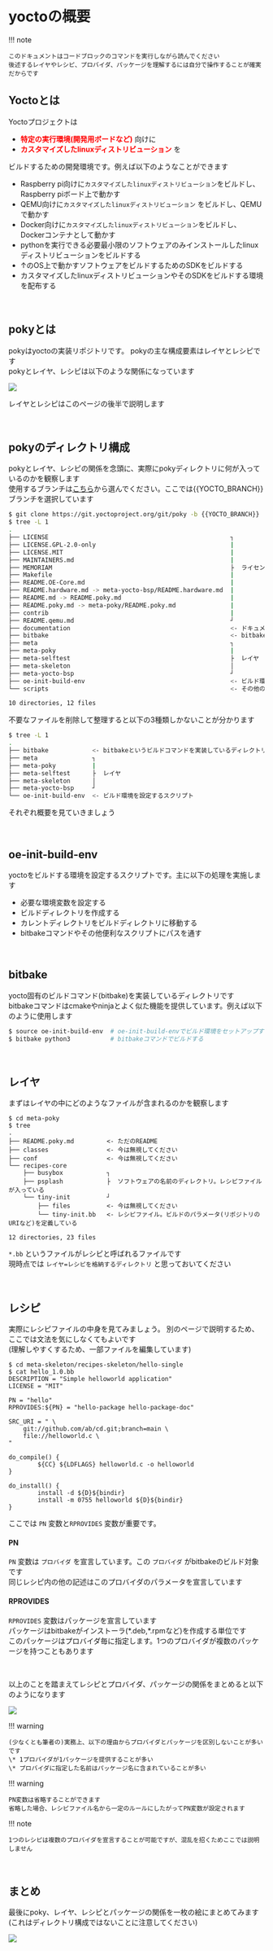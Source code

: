# yoctoの概要

!!! note

    このドキュメントはコードブロックのコマンドを実行しながら読んでください  
    後述するレイヤやレシピ、プロバイダ、パッケージを理解するには自分で操作することが確実だからです  

## Yoctoとは
Yoctoプロジェクトは 

* <span style="color:red">**特定の実行環境(開発用ボードなど)**</span> 向けに
* <span style="color:red">**カスタマイズしたlinuxディストリビューション**</span> を

ビルドするための開発環境です。例えば以下のようなことができます

* Raspberry pi向けに`カスタマイズしたlinuxディストリビューション`をビルドし、Raspberry piボード上で動かす
* QEMU向けに`カスタマイズしたlinuxディストリビューション` をビルドし、QEMUで動かす
* Docker向けに`カスタマイズしたlinuxディストリビューション`をビルドし、Dockerコンテナとして動かす
* pythonを実行できる必要最小限のソフトウェアのみインストールしたlinuxディストリビューションをビルドする  
* ↑のOS上で動かすソフトウェアをビルドするためのSDKをビルドする  
* カスタマイズしたlinuxディストリビューションやそのSDKをビルドする環境を配布する

</br>

## pokyとは
pokyはyoctoの実装リポジトリです。 pokyの主な構成要素はレイヤとレシピです  
pokyとレイヤ、レシピは以下のような関係になっています  

![](./images/poky-layer-recipe.drawio.svg)

レイヤとレシピはこのページの後半で説明します  

</br>

## pokyのディレクトリ構成
pokyとレイヤ、レシピの関係を念頭に、実際にpokyディレクトリに何が入っているのかを観察します  
使用するブランチは[こちら](https://wiki.yoctoproject.org/wiki/Releases)から選んでください。ここでは{{YOCTO_BRANCH}}ブランチを選択しています  

~~~bash
$ git clone https://git.yoctoproject.org/git/poky -b {{YOCTO_BRANCH}}
$ tree -L 1
.
├── LICENSE                                                  ┐
├── LICENSE.GPL-2.0-only                                     |
├── LICENSE.MIT                                              |
├── MAINTAINERS.md                                           |
├── MEMORIAM                                                 ├  ライセンスファイルなど
├── Makefile                                                 |
├── README.OE-Core.md                                        |
├── README.hardware.md -> meta-yocto-bsp/README.hardware.md  |
├── README.md -> README.poky.md                              |
├── README.poky.md -> meta-poky/README.poky.md               |
├── contrib                                                  |
├── README.qemu.md                                           ┘
├── documentation                                            <- ドキュメント。基本オンラインドキュメントと同じだが、+αの記載もある
├── bitbake                                                  <- bitbakeというビルドコマンドを実装しているディレクトリ
├── meta                                                     ┐
├── meta-poky                                                |
├── meta-selftest                                            ├  レイヤ
├── meta-skeleton                                            │
├── meta-yocto-bsp                                           ┘
├── oe-init-build-env                                        <- ビルド環境を設定するスクリプト
└── scripts                                                  <- その他の便利に使えるスクリプト

10 directories, 12 files
~~~

不要なファイルを削除して整理すると以下の3種類しかないことが分かります  

~~~bash
$ tree -L 1
.
├── bitbake            <- bitbakeというビルドコマンドを実装しているディレクトリ
├── meta               ┐
├── meta-poky          |
├── meta-selftest      ├  レイヤ
├── meta-skeleton      │
├── meta-yocto-bsp     ┘
└── oe-init-build-env  <- ビルド環境を設定するスクリプト
~~~

それぞれ概要を見ていきましょう

</br>

## oe-init-build-env
yoctoをビルドする環境を設定するスクリプトです。主に以下の処理を実施します  

* 必要な環境変数を設定する
* ビルドディレクトリを作成する
* カレントディレクトリをビルドディレクトリに移動する
* bitbakeコマンドやその他便利なスクリプトにパスを通す

</br>

## bitbake
yocto固有のビルドコマンド(bitbake)を実装しているディレクトリです  
bitbakeコマンドはcmakeやninjaとよく似た機能を提供しています。例えば以下のように使用します  

```bash
$ source oe-init-build-env  # oe-init-build-envでビルド環境をセットアップする
$ bitbake python3           # bitbakeコマンドでビルドする
```

</br>

## レイヤ
まずはレイヤの中にどのようなファイルが含まれるのかを観察します  

```
$ cd meta-poky
$ tree 
.
├── README.poky.md         <- ただのREADME
├── classes                <- 今は無視してください
├── conf                   <- 今は無視してください
└── recipes-core
    ├── busybox            ┐
    ├── psplash            ├  ソフトウェアの名前のディレクトリ。レシピファイルが入っている
    └── tiny-init          ┘
        ├── files          <- 今は無視してください
        └── tiny-init.bb   <- レシピファイル。ビルドのパラメータ(リポジトリのURIなど)を定義している

12 directories, 23 files
```


`*.bb` というファイルがレシピと呼ばれるファイルです  
現時点では `レイヤ=レシピを格納するディレクトリ` と思っておいてください  

</br>

## レシピ
実際にレシピファイルの中身を見てみましょう。 別のページで説明するため、ここでは文法を気にしなくてもよいです  
(理解しやすくするため、一部ファイルを編集しています)  

```
$ cd meta-skeleton/recipes-skeleton/hello-single
$ cat hello_1.0.bb
DESCRIPTION = "Simple helloworld application"
LICENSE = "MIT"

PN = "hello"
RPROVIDES:${PN} = "hello-package hello-package-doc"

SRC_URI = " \
    git://github.com/ab/cd.git;branch=main \
    file://helloworld.c \
"

do_compile() {
        ${CC} ${LDFLAGS} helloworld.c -o helloworld
}

do_install() {
        install -d ${D}${bindir}
        install -m 0755 helloworld ${D}${bindir}
}
```

ここでは `PN` 変数と`RPROVIDES` 変数が重要です。 
 
#### PN 

`PN` 変数は `プロバイダ` を宣言しています。この `プロバイダ` がbitbakeのビルド対象です  
同じレシピ内の他の記述はこのプロバイダのパラメータを宣言しています  

#### RPROVIDES 

`RPROVIDES` 変数はパッケージを宣言しています  
パッケージはbitbakeがインストーラ(\*.deb,\*.rpmなど)を作成する単位です  
このパッケージはプロバイダ毎に指定します。1つのプロバイダが複数のパッケージを持つこともあります  

</br>

以上のことを踏まえてレシピとプロバイダ、パッケージの関係をまとめると以下のようになります  

![](./images/recipe-package-bitbake.drawio.svg)

!!! warning

    (少なくとも筆者の)実務上、以下の理由からプロバイダとパッケージを区別しないことが多いです  
    \* 1プロバイダが1パッケージを提供することが多い  
    \* プロバイダに指定した名前はパッケージ名に含まれていることが多い

!!! warning

    PN変数は省略することができます  
    省略した場合、レシピファイル名から一定のルールにしたがってPN変数が設定されます  

!!! note

    1つのレシピは複数のプロバイダを宣言することが可能ですが、混乱を招くためここでは説明しません  




</br>

## まとめ

最後にpoky、レイヤ、レシピとパッケージの関係を一枚の絵にまとめてみます  
(これはディレクトリ構成ではないことに注意してください)  

![](./images/poky-layer-recipe-package.drawio.svg)

